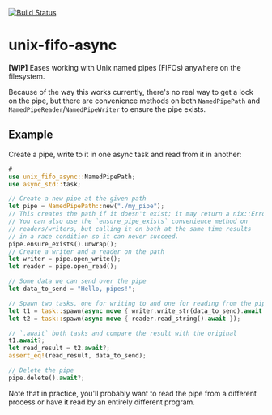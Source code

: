 [![Build Status](https://travis-ci.org/Follpvosten/unix-fifo-async.svg?branch=master)](https://travis-ci.org/Follpvosten/unix-fifo-async)

# unix-fifo-async

**\[WIP\]** Eases working with Unix named pipes (FIFOs) anywhere on the filesystem.

Because of the way this works currently, there's no real way to get a
lock on the pipe, but there are convenience methods on both `NamedPipePath`
and `NamedPipeReader`/`NamedPipeWriter` to ensure the pipe exists.

## Example

Create a pipe, write to it in one async task and read from it in another:

```rust
#
use unix_fifo_async::NamedPipePath;
use async_std::task;

// Create a new pipe at the given path
let pipe = NamedPipePath::new("./my_pipe");
// This creates the path if it doesn't exist; it may return a nix::Error
// You can also use the `ensure_pipe_exists` convenience method on
// readers/writers, but calling it on both at the same time results
// in a race condition so it can never succeed.
pipe.ensure_exists().unwrap();
// Create a writer and a reader on the path
let writer = pipe.open_write();
let reader = pipe.open_read();

// Some data we can send over the pipe
let data_to_send = "Hello, pipes!";

// Spawn two tasks, one for writing to and one for reading from the pipe.
let t1 = task::spawn(async move { writer.write_str(data_to_send).await });
let t2 = task::spawn(async move { reader.read_string().await });

// `.await` both tasks and compare the result with the original
t1.await?;
let read_result = t2.await?;
assert_eq!(read_result, data_to_send);

// Delete the pipe
pipe.delete().await?;
```

Note that in practice, you'll probably want to read the pipe from a different
process or have it read by an entirely different program.
